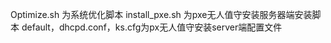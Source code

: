  Optimize.sh 为系统优化脚本
 install_pxe.sh 为pxe无人值守安装服务器端安装脚本 
 default，dhcpd.conf，ks.cfg为px无人值守安装server端配置文件  

